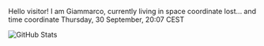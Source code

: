Hello visitor! I am Giammarco, currently living in space coordinate lost... and time coordinate Thursday, 30 September, 20:07 CEST

![GitHub Stats](https://github-readme-stats.vercel.app/api?username=grcasanova)
